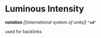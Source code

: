 # Luminous Intensity

**notation** _[[international system of units]]_ **`"cd"`**

used for backlinks
